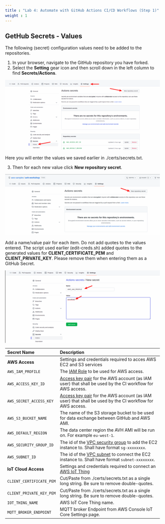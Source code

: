 ```yaml
---
title : "Lab 4: Automate with GitHub Actions CI/CD Workflows (Step 1)"
weight : 1
---
```



## GetHub Secrets - Values 

The following (secret) configuration values need to be added to the repositories. 

1. In your browser, navigate to the GitHub repository you have forked. 
2. Select the **Setting** gear icon and then scroll down in the left column to find **Secrets/Actions**. 

![github 1](/static/github-secrets-1.png)

Here you will enter the values we saved earlier in ./certs/secrets.txt. 

3. Then for each new value click **New repository secret**.

![github 0](/static/github-secrets-0.png)

Add a name/value pair for each item. Do not add quotes to the values entered. The script used earlier (edit-creds.sh) added quotes to the generated values for **CLIENT_CERTIFICATE_PEM** and **CLIENT_PRIVATE_KEY**. Please remove them when entering them as a GitHub Secret.

![github 2](/static/github-secrets-2.png)


Secret Name                    | Description
:------------------------------|:--------------------
**AWS Access**                 | Settings and credentials required to acces AWS EC2 and S3 services
`AWS_IAM_PROFILE`              | The [IAM Role](https://docs.aws.amazon.com/IAM/latest/UserGuide/id_roles_use.html) to be used for AWS access.
`AWS_ACCESS_KEY_ID`          | [Access key pair](https://docs.aws.amazon.com/IAM/latest/UserGuide/id_credentials_access-keys.html) for the AWS account (as IAM user) that shall be used by the CI workflow for AWS access.
`AWS_SECRET_ACCESS_KEY`      | [Access key pair](https://docs.aws.amazon.com/IAM/latest/UserGuide/id_credentials_access-keys.html) for the AWS account (as IAM user) that shall be used by the CI workflow for AWS access.
`AWS_S3_BUCKET_NAME`           | The name of the S3 storage bucket to be used for data exchange between GitHub and AWS AMI.
`AWS_DEFAULT_REGION`           | The data center region the AVH AMI will be run on. For example `eu-west-1`.
`AWS_SECURITY_GROUP_ID`        | The id of the [VPC security group](https://docs.aws.amazon.com/vpc/latest/userguide/VPC_SecurityGroups.html) to add the EC2 instance to. Shall have format `sg-xxxxxxxx`.
`AWS_SUBNET_ID`                | The id of the [VPC subnet](https://docs.aws.amazon.com/vpc/latest/userguide/working-with-vpcs.html#view-subnet) to connect the EC2 instance to. Shall have format `subnet-xxxxxxxx`.
**IoT Cloud Access**           | Settings and credentials required to connect an [AWS IoT Thing](https://github.com/MDK-Packs/Documentation/tree/master/AWS_Thing)
`CLIENT_CERTIFICATE_PEM`       | Cut/Paste from ./certs/secrets.txt as a single long string. Be sure to remove double-quotes.
`CLIENT_PRIVATE_KEY_PEM`       | Cut/Paste from ./certs/secrets.txt as a single long string. Be sure to remove double-quotes.
`IOT_THING_NAME`               | AWS IoT Core Thing name.
`MQTT_BROKER_ENDPOINT`         | MQTT broker Endpoint from AWS Console IoT Core Settings page.
